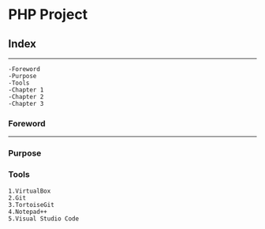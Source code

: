  # PHP Project

## Index
---
    -Foreword
    -Purpose
    -Tools
    -Chapter 1
    -Chapter 2
    -Chapter 3


### Foreword
***
### Purpose

### Tools
    1.VirtualBox
    2.Git
    3.TortoiseGit
    4.Notepad++
    5.Visual Studio Code